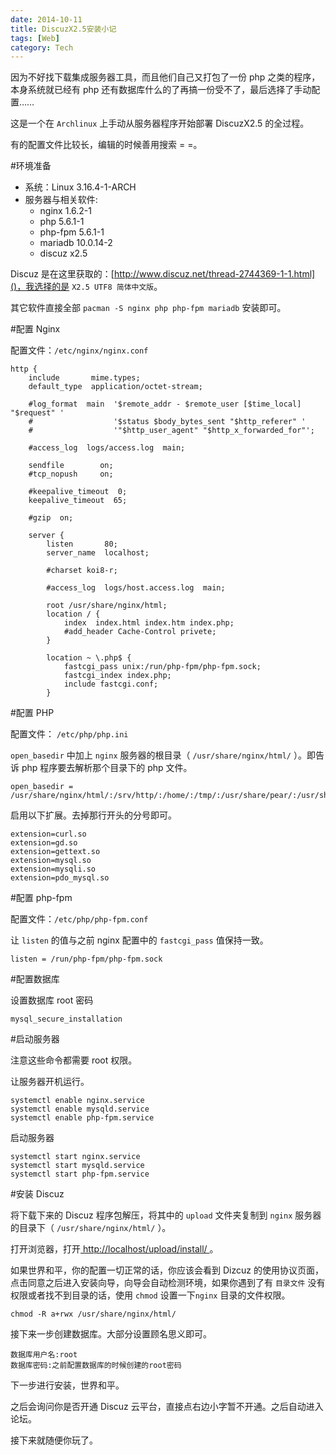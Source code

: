 ```yaml
---
date: 2014-10-11
title: DiscuzX2.5安装小记
tags: [Web]
category: Tech
---
```


因为不好找下载集成服务器工具，而且他们自己又打包了一份 php 之类的程序，本身系统就已经有 php 还有数据库什么的了再搞一份受不了，最后选择了手动配置……

这是一个在 `Archlinux` 上手动从服务器程序开始部署 DiscuzX2.5 的全过程。

有的配置文件比较长，编辑的时候善用搜索 = =。

#环境准备

- 系统：Linux 3.16.4-1-ARCH
- 服务器与相关软件:
  - nginx 1.6.2-1
  - php 5.6.1-1
  - php-fpm 5.6.1-1
  - mariadb 10.0.14-2
  - discuz x2.5

Discuz 是在这里获取的：[http://www.discuz.net/thread-2744369-1-1.html]()，我选择的是 `X2.5 UTF8 简体中文版`。

其它软件直接全部 `pacman -S nginx php php-fpm mariadb` 安装即可。

#配置 Nginx

配置文件：`/etc/nginx/nginx.conf`

    http {
        include       mime.types;
        default_type  application/octet-stream;

        #log_format  main  '$remote_addr - $remote_user [$time_local] "$request" '
        #                  '$status $body_bytes_sent "$http_referer" '
        #                  '"$http_user_agent" "$http_x_forwarded_for"';

        #access_log  logs/access.log  main;

        sendfile        on;
        #tcp_nopush     on;

        #keepalive_timeout  0;
        keepalive_timeout  65;

        #gzip  on;

        server {
            listen       80;
            server_name  localhost;

            #charset koi8-r;

            #access_log  logs/host.access.log  main;

            root /usr/share/nginx/html;
            location / {
                index  index.html index.htm index.php;
                #add_header Cache-Control privete;
            }

            location ~ \.php$ {
                fastcgi_pass unix:/run/php-fpm/php-fpm.sock;
                fastcgi_index index.php;
                include fastcgi.conf;
            }

#配置 PHP

配置文件： `/etc/php/php.ini`

`open_basedir` 中加上 `nginx` 服务器的根目录（ `/usr/share/nginx/html/` ）。即告诉 php 程序要去解析那个目录下的 php 文件。

    open_basedir = /usr/share/nginx/html/:/srv/http/:/home/:/tmp/:/usr/share/pear/:/usr/share/webapps/

启用以下扩展。去掉那行开头的分号即可。

    extension=curl.so
    extension=gd.so
    extension=gettext.so
    extension=mysql.so
    extension=mysqli.so
    extension=pdo_mysql.so

#配置 php-fpm

配置文件：`/etc/php/php-fpm.conf`

让 `listen` 的值与之前 nginx 配置中的 `fastcgi_pass` 值保持一致。

    listen = /run/php-fpm/php-fpm.sock

#配置数据库

设置数据库 root 密码

    mysql_secure_installation

#启动服务器

注意这些命令都需要 root 权限。

让服务器开机运行。

    systemctl enable nginx.service
    systemctl enable mysqld.service
    systemctl enable php-fpm.service

启动服务器

    systemctl start nginx.service
    systemctl start mysqld.service
    systemctl start php-fpm.service

#安装 Discuz

将下载下来的 Discuz 程序包解压，将其中的 `upload` 文件夹复制到 `nginx` 服务器的目录下（ `/usr/share/nginx/html/` ）。

打开浏览器，打开[ http://localhost/upload/install/ ]()。

如果世界和平，你的配置一切正常的话，你应该会看到 Dizcuz 的使用协议页面，点击同意之后进入安装向导，向导会自动检测环境，如果你遇到了有 `目录文件` 没有权限或者找不到目录的话，使用 `chmod` 设置一下`nginx` 目录的文件权限。

    chmod -R a+rwx /usr/share/nginx/html/

接下来一步创建数据库。大部分设置顾名思义即可。

    数据库用户名:root
    数据库密码:之前配置数据库的时候创建的root密码

下一步进行安装，世界和平。

之后会询问你是否开通 Discuz 云平台，直接点右边小字暂不开通。之后自动进入论坛。

接下来就随便你玩了。
